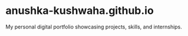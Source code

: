 # anushka-kushwaha.github.io
My personal digital portfolio showcasing projects, skills, and internships.
